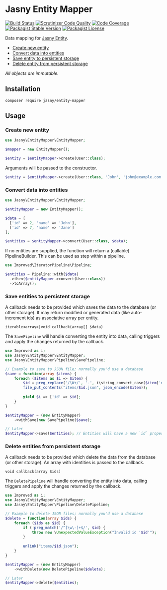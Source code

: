 Jasny Entity Mapper
===

[![Build Status](https://travis-ci.org/jasny/entity-mapper.svg?branch=master)](https://travis-ci.org/jasny/entity-mapper)
[![Scrutinizer Code Quality](https://scrutinizer-ci.com/g/jasny/entity-mapper/badges/quality-score.png?b=master)](https://scrutinizer-ci.com/g/jasny/entity-mapper/?branch=master)
[![Code Coverage](https://scrutinizer-ci.com/g/jasny/entity-mapper/badges/coverage.png?b=master)](https://scrutinizer-ci.com/g/jasny/entity-mapper/?branch=master)
[![Packagist Stable Version](https://img.shields.io/packagist/v/jasny/entity-mapper.svg)](https://packagist.org/packages/jasny/entity-mapper)
[![Packagist License](https://img.shields.io/packagist/l/jasny/entity-mapper.svg)](https://packagist.org/packages/jasny/entity-mapper)

Data mapping for [Jasny Entity](https://github.com/jasny/entity).

* [Create new entity](#create-new-entity)
* [Convert data into entities](#convert-data-into-entities)
* [Save entity to persistent storage](#save-entities-to-persistent-storage)
* [Delete entity from persistent storage](#delete-entities-from-persistent-storage) 

_All objects are immutable._

Installation
---

    composer require jasny/entity-mapper

Usage
---

### Create new entity

```php
use Jasny\EntityMapper\EntityMapper;

$mapper = new EntityMapper();

$entity = $entityMapper->create(User::class);
```

Arguments will be passed to the constructor.

```php
$entity = $entityMapper->create(User::class, 'John', 'john@example.com');
```

### Convert data into entities

```php
use Jasny\EntityMapper\EntityMapper;

$entityMapper = new EntityMapper();

$data = [
  ['id' => 2, 'name' => 'John'],
  ['id' => 7, 'name' => 'Jane']
];

$entities = $entityMapper->convert(User::class, $data);
```

If no entities are supplied, the function will return a (callable) PipelineBuilder. This can be used as step within a
pipeline.

```php
use Improved\IteratorPipeline\Pipeline;

$entities = Pipeline::with($data)
  ->then($entityMapper->convert(User::class))
  ->toArray();
```

### Save entities to persistent storage

A callback needs to be provided which saves the data to the database (or other storage). It may return modified or
generated data (like auto-increment ids) as associative array per entity.

    iterable<array>|void callback(array[] $data)

The `SavePipeline` will handle converting the entity into data, calling triggers and apply the changes returned by
the callback.

```php
use Improved as i;
use Jasny\EntityMapper\EntityMapper;
use Jasny\EntityMapper\Pipeline\SavePipeline;

// Example to save to JSON file; normally you'd use a database
$save = function(array $items) {
    foreach ($items as $i => $item) { 
        $id = preg_replace('/\W+/', '-', i\string_convert_case($item['name'], i\STRING_LOWERCASE));
        file_put_contents("items/$id.json", json_encode($item));
        
        yield $i => ['id' => $id];
    }
}

$entityMapper = (new EntityMapper)
    ->withSave(new SavePipeline($save); 

// Later
$entityMapper->save($entities); // Entities will have a new `id` property
```

### Delete entities from persistent storage

A callback needs to be provided which delete the data from the database (or other storage). An array with identities is
passed to the callback.

    void callback(array $ids)

The `DeletePipeline` will handle converting the entity into data, calling triggers and apply the changes returned by
the callback.

```php
use Improved as i;
use Jasny\EntityMapper\EntityMapper;
use Jasny\EntityMapper\Pipeline\DeletePipeline;

// Example to delete JSON files; normally you'd use a database
$delete = function(array $ids) {
    foreach ($ids as $id) {
        if (!preg_match('/^[\w\-]+$/', $id) {
            throw new \UnexpectedValueException("Invalid id '$id'");
        }
        
        unlink("items/$id.json");
    }
}

$entityMapper = (new EntityMapper)
    ->withDelete(new DeletePipeline($delete); 

// Later
$entityMapper->delete($entities);
```

